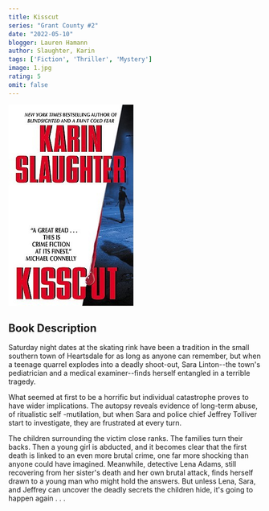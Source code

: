 ```yaml
---
title: Kisscut
series: "Grant County #2"
date: "2022-05-10"
blogger: Lauren Hamann
author: Slaughter, Karin
tags: ['Fiction', 'Thriller', 'Mystery']
image: 1.jpg
rating: 5
omit: false
---
```


![Book Cover](1.jpg)

## Book Description

Saturday night dates at the skating rink have been a tradition in the small southern town of Heartsdale for as long as anyone can remember, but when a teenage quarrel explodes into a deadly shoot-out, Sara Linton--the town's pediatrician and a medical examiner--finds herself entangled in a terrible tragedy.

What seemed at first to be a horrific but individual catastrophe proves to have wider implications. The autopsy reveals evidence of long-term abuse, of ritualistic self -mutilation, but when Sara and police chief Jeffrey Tolliver start to investigate, they are frustrated at every turn.

The children surrounding the victim close ranks. The families turn their backs. Then a young girl is abducted, and it becomes clear that the first death is linked to an even more brutal crime, one far more shocking than anyone could have imagined. Meanwhile, detective Lena Adams, still recovering from her sister's death and her own brutal attack, finds herself drawn to a young man who might hold the answers. But unless Lena, Sara, and Jeffrey can uncover the deadly secrets the children hide, it's going to happen again . . . 